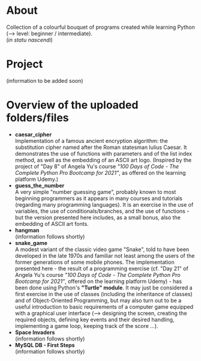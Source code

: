 # About
Collection of a colourful bouquet of programs created while learning Python (--> level: beginner / intermediate).  
(*in statu nascendi*)

# Project
(information to be added soon)

# Overview of the uploaded folders/files
- **caesar_cipher**  
Implementation of a famous ancient encryption algorithm: the substitution cipher named after the Roman statesman Iulius Caesar. It demonstrates the use of functions with parameters and of the list index method, as well as the embedding of an ASCII art logo. (Inspired by the project of "Day 8" of Angela Yu's course *"100 Days of Code - The Complete Python Pro Bootcamp for 2021"*, as offered on the learning platform Udemy.)
- **guess_the_number**  
A very simple "number guessing game", probably known to most beginning programmers as it appears in many courses and tutorials (regarding many programming languages). It is an exercise in the use of variables, the use of conditionals/branches, and the use of functions - but the version presented here includes, as a small bonus, also the embedding of ASCII art fonts.
- **hangman**  
(information follows shortly)
- **snake_game**  
A modest variant of the classic video game "Snake", told to have been developed in the late 1970s and familiar not least among the users of the former generations of some mobile phones. The implementation presented here - the result of a programming exercise (cf. "Day 21" of Angela Yu's course *"100 Days of Code - The Complete Python Pro Bootcamp for 2021"*, offered on the learning platform Udemy) - has been done using Python's **"Turtle" module**. It may just be considered a first exercise in the use of classes (including the inheritance of classes) and of Object-Oriented Programming, but may also turn out to be a useful introduction to basic requirements of a computer game equipped with a graphical user interface (--> designing the screen, creating the required objects, defining key events and their desired handling, implementing a game loop, keeping track of the score ...).
- **Space Invaders**  
(information follows shortly)
- **MySQL DB - First Steps**  
(information follows shortly)
